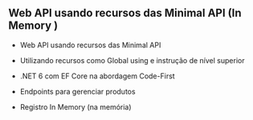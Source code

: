 ## Web API usando recursos das Minimal API (In Memory )

- Web API usando recursos das Minimal API

- Utilizando recursos como Global using e instrução de nível superior

- .NET 6 com EF Core na abordagem Code-First

- Endpoints para gerenciar produtos

- Registro In Memory (na memória)

